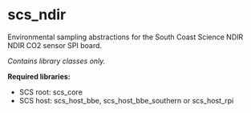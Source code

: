 # scs_ndir
Environmental sampling abstractions for the South Coast Science NDIR NDIR CO2 sensor SPI board.

_Contains library classes only._

**Required libraries:** 

* SCS root: scs_core
* SCS host: scs_host_bbe, scs_host_bbe_southern or scs_host_rpi
